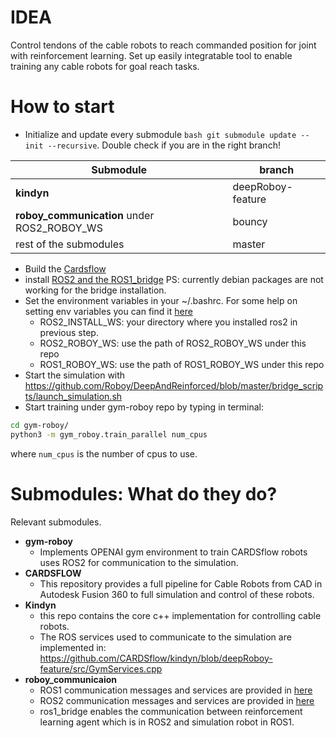# IDEA
Control tendons of the cable robots to reach commanded position for joint with reinforcement learning. Set up easily integratable tool to enable training any cable robots for goal reach tasks. 

# How to start
- Initialize and update every submodule ```bash git submodule update --init --recursive```.
Double check if you are in the right branch!

Submodule | branch
------------ | -------------
**kindyn** | deepRoboy-feature
**roboy_communication** under ROS2_ROBOY_WS | bouncy
rest of the submodules | master

- Build the [Cardsflow](https://cardsflow.readthedocs.io/en/latest/Usage/0_installation.html)
- install [ROS2 and the ROS1_bridge](https://github.com/Roboy/deep_roboy_contol/tree/66feaca04e8d9f07e15265f782a9962f1420f5e6/simple_robot_state_subscriber)
PS: currently debian packages are not working for the bridge installation.
- Set the environment variables in your ~/.bashrc. For some help on setting env variables you can find it [here](https://help.ubuntu.com/community/EnvironmentVariables)
    - ROS2_INSTALL_WS: your directory where you installed ros2 in previous step.
    - ROS2_ROBOY_WS: use the path of ROS2_ROBOY_WS under this repo
    - ROS1_ROBOY_WS: use the path of ROS1_ROBOY_WS under this repo
- Start the simulation with https://github.com/Roboy/DeepAndReinforced/blob/master/bridge_scripts/launch_simulation.sh
- Start training under gym-roboy repo by typing in terminal:
```bash
cd gym-roboy/
python3 -m gym_roboy.train_parallel num_cpus
```
where `num_cpus` is the number of cpus to use.
# Submodules: What do they do?
  Relevant submodules.
  - **gym-roboy**
    - Implements OPENAI gym environment to train CARDSflow robots uses ROS2 for communication to the simulation.
  - **CARDSFLOW**
    - This repository provides a full pipeline for Cable Robots from CAD in Autodesk Fusion 360 to full simulation and control of these robots.
  - **Kindyn**
    - this repo contains the core c++ implementation for controlling cable robots.
    - The ROS services used to communicate to the simulation are implemented in: https://github.com/CARDSflow/kindyn/blob/deepRoboy-feature/src/GymServices.cpp
  - **roboy_communicaion**
    - ROS1 communication messages and services are provided in [here](https://github.com/Roboy/roboy_communication/tree/master)
    - ROS2 communication messages and services are provided in [here](https://github.com/Roboy/roboy_communication/tree/bouncy)
    - ros1_bridge enables the communication between reinforcement learning agent which is in ROS2 and simulation robot in ROS1.
  
